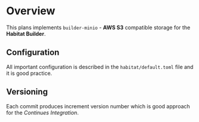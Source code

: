 # Overview

This plans implements `builder-minio` - **AWS S3** compatible storage for the **Habitat Builder**.

## Configuration

All important configuration is described in the `habitat/default.toml` file and it is good practice.

## Versioning

Each commit produces increment version number which is good approach for the *Continues Integration*.
